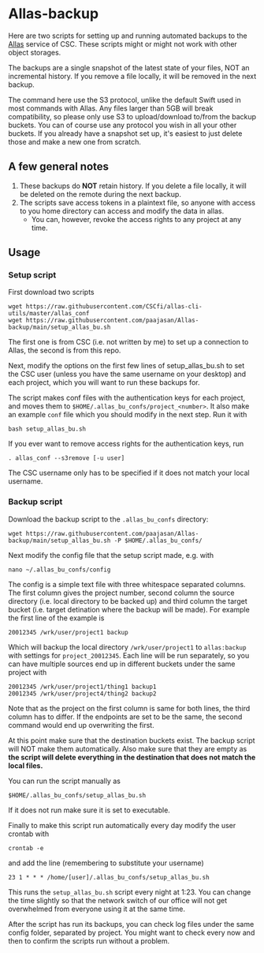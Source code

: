 # Allas-backup

Here are two scripts for setting up and running automated backups to the [Allas](https://docs.csc.fi/data/Allas/) service of CSC. These scripts might or might not work with other object storages.

The backups are a single snapshot of the latest state of your files, NOT an incremental history. If you remove a file locally, it will be removed in the next backup.

The command here use the S3 protocol, unlike the default Swift used in most commands with Allas. Any files larger than 5GB will break compatibility, so please only use S3 to upload/download to/from the backup buckets. You can of course use any protocol you wish in all your other buckets. If you already have a snapshot set up, it's easiest to just delete those and make a new one from scratch.

## A few general notes

1. These backups do **NOT** retain history. If you delete a file locally, it will be deleted on the remote during the next backup.
2. The scripts save access tokens in a plaintext file, so anyone with access to you home directory can access and modify the data in allas.
    - You can, however, revoke the access rights to any project at any time.



## Usage

### Setup script

First download two scripts

    wget https://raw.githubusercontent.com/CSCfi/allas-cli-utils/master/allas_conf
    wget https://raw.githubusercontent.com/paajasan/Allas-backup/main/setup_allas_bu.sh

The first one is from CSC (i.e. not written by me) to set up a connection to Allas, the second is from this repo.

Next, modify the options on the first few lines of setup_allas_bu.sh to set the CSC user (unless you have the same username on your desktop) and each project, which you will want to run these backups for.

The script makes conf files with the authentication keys for each project, and moves them to `$HOME/.allas_bu_confs/project_<number>`. It also make an example `conf` file which you should modify in the next step. Run it with

    bash setup_allas_bu.sh

If you ever want to remove access rights for the authentication keys, run 

    . allas_conf --s3remove [-u user]

The CSC username only has to be specified if it does not match your local username.

### Backup script

Download the backup script to the `.allas_bu_confs` directory:

    wget https://raw.githubusercontent.com/paajasan/Allas-backup/main/setup_allas_bu.sh -P $HOME/.allas_bu_confs/

Next modify the config file that the setup script made, e.g. with

    nano ~/.allas_bu_confs/config

The config is a simple text file with three whitespace separated columns. The first column gives the project number, second column the source directory (i.e. local directory to be backed up) and third column the target bucket (i.e. target detination where the backup will be made). For example the first line of the example is 

    20012345 /wrk/user/project1 backup

Which will backup the local directory `/wrk/user/project1` to `allas:backup` with settings for `project_20012345`. Each line will be run separately, so you can have multiple sources end up in different buckets under the same project with

    20012345 /wrk/user/project1/thing1 backup1
    20012345 /wrk/user/project4/thing2 backup2

Note that as the project on the first column is same for both lines, the third column has to differ. If the endpoints are set to be the same, the second command would end up overwriting the first.

At this point make sure that the destination buckets exist. The backup script will NOT make them automatically. Also make sure that they are empty as **the script will delete everything in the destination that does not match the local files.**

You can run the script manually as

    $HOME/.allas_bu_confs/setup_allas_bu.sh

If it does not run make sure it is set to executable.

Finally to make this script run automatically every day modify the user crontab with

    crontab -e

and add the line (remembering to substitute your username)

    23 1 * * * /home/[user]/.allas_bu_confs/setup_allas_bu.sh

This runs the `setup_allas_bu.sh` script every night at 1:23. You can change the time slightly so that the network switch of our office will not get overwhelmed from everyone using it at the same time.

After the script has run its backups, you can check log files under the same config folder, separated by project. You might want to check every now and then to confirm the scripts run without a problem.